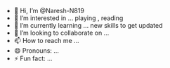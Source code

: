 - 👋 Hi, I’m @Naresh-N819
- 👀 I’m interested in ... playing , reading 
- 🌱 I’m currently learning ... new skills to get updated
- 💞️ I’m looking to collaborate on ... 
- 📫 How to reach me ...
- 😄 Pronouns: ...
- ⚡ Fun fact: ...

<!---
Naresh-N819/Naresh-N819 is a ✨ special ✨ repository because its `README.md` (this file) appears on your GitHub profile.
You can click the Preview link to take a look at your changes.
--->
